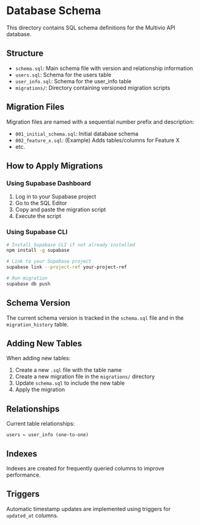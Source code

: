 # Database Schema

This directory contains SQL schema definitions for the Multivio API database.

## Structure

- `schema.sql`: Main schema file with version and relationship information
- `users.sql`: Schema for the users table
- `user_info.sql`: Schema for the user_info table
- `migrations/`: Directory containing versioned migration scripts

## Migration Files

Migration files are named with a sequential number prefix and description:

- `001_initial_schema.sql`: Initial database schema
- `002_feature_x.sql`: (Example) Adds tables/columns for Feature X
- etc.

## How to Apply Migrations

### Using Supabase Dashboard

1. Log in to your Supabase project
2. Go to the SQL Editor
3. Copy and paste the migration script
4. Execute the script

### Using Supabase CLI

```bash
# Install Supabase CLI if not already installed
npm install -g supabase

# Link to your Supabase project
supabase link --project-ref your-project-ref

# Run migration
supabase db push
```

## Schema Version

The current schema version is tracked in the `schema.sql` file and in the `migration_history` table.

## Adding New Tables

When adding new tables:

1. Create a new `.sql` file with the table name
2. Create a new migration file in the `migrations/` directory
3. Update `schema.sql` to include the new table
4. Apply the migration

## Relationships

Current table relationships:

```
users ← user_info (one-to-one)
```

## Indexes

Indexes are created for frequently queried columns to improve performance.

## Triggers

Automatic timestamp updates are implemented using triggers for `updated_at` columns. 